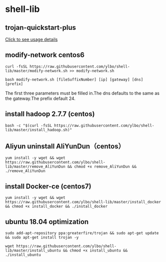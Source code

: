 # shell-lib

## trojan-quickstart-plus

[Click to see usage details](https://github.com/ylbo/shell-lib/blob/master/trojan-quickstart-plus.md)

## modify-network centos6
```
curl -fsSL https://raw.githubusercontent.com/ylbo/shell-lib/master/modify-network.sh >> modify-network.sh

bash modify-network.sh [fileSuffixNumber] [ip] [gateway] [dns] [prefix]
````
The first three parameters must be filled in.The dns defaults to the same as the gateway.The prefix default 24.

## install hadoop 2.7.7 (centos)
```
bash -c "$(curl -fsSL https://raw.githubusercontent.com/ylbo/shell-lib/master/install_hadoop.sh)"
```
##  Aliyun uninstall AliYunDun（centos）
```
yum install -y wget && wget https://raw.githubusercontent.com/ylbo/shell-lib/master/remove_AliYunDun && chmod +x remove_AliYunDun && ./remove_AliYunDun
```
## install Docker-ce (centos7)
```
yum install -y wget && wget https://raw.githubusercontent.com/ylbo/shell-lib/master/install_docker && chmod +x install_docker && ./install_docker
```
## ubuntu 18.04 optimization
```
sudo add-apt-repository ppa:greaterfire/trojan && sudo apt-get update && sudo apt-get install trojan -y

wget https://raw.githubusercontent.com/ylbo/shell-lib/master/install_ubuntu && chmod +x install_ubuntu && ./install_ubuntu
```